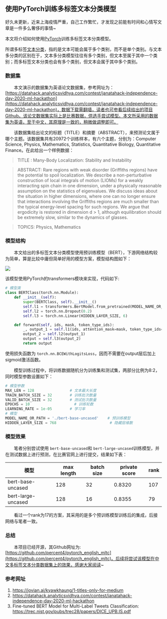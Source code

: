 ## 使用PyTorch训练多标签文本分类模型

好久未更新，近来上海疫情严重，自己工作繁忙，才发现之前能有时间和心情写文章是一件多么奢侈的事情~

本文将介绍如何使用[PyTorch](https://so.csdn.net/so/search?q=PyTorch&spm=1001.2101.3001.7020)训练多标签文本分类模型。

所谓多标签[文本分类](https://so.csdn.net/so/search?q=文本分类&spm=1001.2101.3001.7020)，指的是文本可能会属于多个类别，而不是单个类别。与文本多分类的区别在于，文本多分类模型往往有多个类别，但文本至属于其中一个类别；而多标签文本分类也会有多个类别，但文本会属于其中多个类别。

### 数据集

  本文演示的数据集为英语论文数据集，参考网址为：[https://datahack.analyticsvidhya.com/contest/janatahack-independence-day-2020-ml-hackathon](https://datahack.analyticsvidhya.com/contest/janatahack-independence-day-2020-ml-hackathon)，数据下载需翻墙，读者也可参看后续给出的项目Github。该论文数据集实际上是比赛数据，供选手尝试模型。本文所采用的数据集为英语，至于中文，其原理是一致的，稍微做调整即可。

   该数据集给出论文的标题（TITLE）和摘要（ABSTRACT），来预测论文属于哪个主题。该数据集共有20972个训练样本，有六个主题，分别为：Computer Science, Physics, Mathematics, Statistics, Quantitative Biology, Quantitative Finance。在此给出一个样例数据：

> TITLE : Many-Body Localization: Stability and Instability

> ABSTRACT: Rare regions with weak disorder (Griffiths regions) have the potential to spoil localization. We describe a non-perturbative construction of local integrals of motion (LIOMs) for a weakly interacting spin chain in one dimension, under a physically reasonable assumption on the statistics of eigenvalues. We discuss ideas about the situation in higher dimensions, where one can no longer ensure that interactions involving the Griffiths regions are much smaller than the typical energy-level spacing for such regions. We argue that ergodicity is restored in dimension d > 1, although equilibration should be extremely slow, similar to the dynamics of glasses.

> TOPICS: Physics, Mathematics

### 模型结构

  本文给出的多标签文本分类模型使用预训练模型（BERT），下游网络结构较为简单，算是比较中庸但简单好用的模型方案，模型结构图如下：

![](https://fjjwhjwd3p.feishu.cn/space/api/box/stream/download/asynccode/?code=OWJmM2I1ZjczYTlkZDlhOTRhNDk3MmM3MTMyY2RmODBfM3I0VE1hVFNqbkRMVjFtaERkZ1JlYVRNVE11NlA2Q0VfVG9rZW46Ym94Y25iVHNGdUhnYnEyZVF6T3B5SzhzakJmXzE2NTc0NjAyNDk6MTY1NzQ2Mzg0OV9WNA)

 该模型使用PyTorch的transformers模块来实现，代码如下:

```Python
# 模型类
class BERTClass(torch.nn.Module):
    def __init__(self):
        super(BERTClass, self).__init__()
        self.l1 = transformers.BertModel.from_pretrained(MODEL_NAME_OR_PATH)
        self.l2 = torch.nn.Dropout(0.2)
        self.l3 = torch.nn.Linear(HIDDEN_LAYER_SIZE, 6)

    def forward(self, ids, mask, token_type_ids):
        _, output_1 = self.l1(ids, attention_mask=mask, token_type_ids=token_type_ids)
        output_2 = self.l2(output_1)
        output = self.l3(output_2)
        return output
```

使用损失函数为 `torch.nn.BCEWithLogitsLoss`，因而不需要在output层后加上sigmoid激活函数。

   模型训练过程中，将训练数据随机分为训练集和测试集，两部分比例为8:2，同时模型参数设置如下：

```Python
# 模型参数
MAX_LEN = 128                # 文本最大长度
TRAIN_BATCH_SIZE = 32        # 训练批次数量
VALID_BATCH_SIZE = 32        # 测试批次数量
EPOCHS = 10                    # 训练轮数
LEARNING_RATE = 1e-05        # 学习率
# 模型
MODEL_NAME_OR_PATH = './bert-base-uncased'    # 预训练模型
HIDDEN_LAYER_SIZE = 768                        # 隐藏层维数
```

### 模型效果

  笔者分别尝试使用 `bert-base-uncased`和 `bert-large-uncased`训练模型，并在测试数据上进行预测，在比赛官网上进行提交，结果如下表：

| **模型**     | **max length** | **batch size** | **private score** | **rank** |
| ------------------ | -------------------- | -------------------- | ----------------------- | -------------- |
| bert-base-uncased  | 128                  | 32                   | 0.8320                  | 107            |
| bert-large-uncased | 128                  | 16                   | 0.8355                  | 79             |

  看过一个rank为17的方案，其采用的是多个预训练模型训练后的集成，后接网络与笔者一致。

### 总结

  本项目已经开源，其Github网址为:[https://github.com/percent4/pytorch_english_mltc](https://github.com/percent4/pytorch_english_mltc)。后续将尝试该模型在中文多标签文本分类数据集上的效果，感谢大家阅读~

### 参考网址

1. https://jovian.ai/kyawkhaung/1-titles-only-for-medium
2. https://datahack.analyticsvidhya.com/contest/janatahack-independence-day-2020-ml-hackathon
3. Fine-tuned BERT Model for Multi-Label Tweets Classification: https://trec.nist.gov/pubs/trec28/papers/DICE_UPB.IS.pdf
